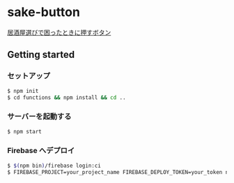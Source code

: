 # sake-button

[居酒屋選びで困ったときに押すボタン](https://sake-button-cbb77.firebaseapp.com)

## Getting started

### セットアップ

```bash
$ npm init
$ cd functions && npm install && cd ..
```

### サーバーを起動する

```bash
$ npm start
```

### Firebase へデプロイ

```bash
$ $(npm bin)/firebase login:ci
$ FIREBASE_PROJECT=your_project_name FIREBASE_DEPLOY_TOKEN=your_token npm run deploy
```
